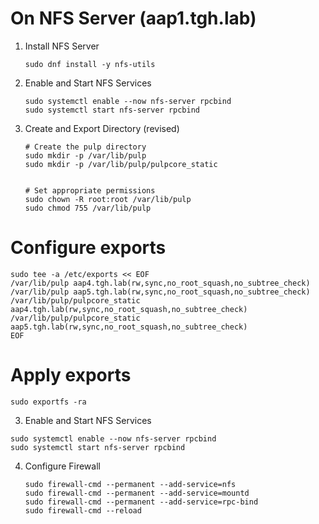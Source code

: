 # On NFS Server (aap1.tgh.lab)

1. Install NFS Server
    ```
    sudo dnf install -y nfs-utils
    ```

2. Enable and Start NFS Services
    ```
    sudo systemctl enable --now nfs-server rpcbind
    sudo systemctl start nfs-server rpcbind
    ```

4. Create and Export Directory (revised)
    ```
    # Create the pulp directory
    sudo mkdir -p /var/lib/pulp
    sudo mkdir -p /var/lib/pulp/pulpcore_static


    # Set appropriate permissions
    sudo chown -R root:root /var/lib/pulp
    sudo chmod 755 /var/lib/pulp
    ```

# Configure exports
```
sudo tee -a /etc/exports << EOF
/var/lib/pulp aap4.tgh.lab(rw,sync,no_root_squash,no_subtree_check)
/var/lib/pulp aap5.tgh.lab(rw,sync,no_root_squash,no_subtree_check)
/var/lib/pulp/pulpcore_static aap4.tgh.lab(rw,sync,no_root_squash,no_subtree_check)
/var/lib/pulp/pulpcore_static aap5.tgh.lab(rw,sync,no_root_squash,no_subtree_check)
EOF
```

# Apply exports
```
sudo exportfs -ra
```


3. Enable and Start NFS Services
```
sudo systemctl enable --now nfs-server rpcbind
sudo systemctl start nfs-server rpcbind
```

4. Configure Firewall
    ```
    sudo firewall-cmd --permanent --add-service=nfs
    sudo firewall-cmd --permanent --add-service=mountd
    sudo firewall-cmd --permanent --add-service=rpc-bind
    sudo firewall-cmd --reload
    ```